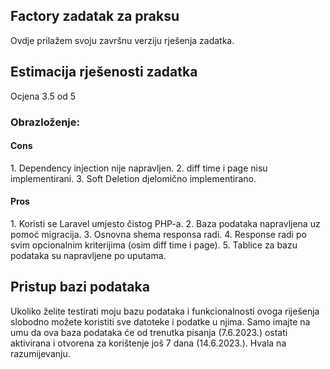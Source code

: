 <h2>Factory zadatak za praksu</h2>

Ovdje prilažem svoju završnu verziju rješenja zadatka.

<h2>Estimacija rješenosti zadatka</h2>

Ocjena 3.5 od 5

<h3>Obrazloženje:</h3>
<h4>Cons</h4>
1. Dependency injection nije napravljen. 
2. diff time i page nisu implementirani.
3. Soft Deletion djelomično implementirano.
<h4>Pros</h4>
1. Koristi se Laravel umjesto čistog PHP-a.
2. Baza podataka napravljena uz pomoć migracija.
3. Osnovna shema responsa radi.
4. Response radi po svim opcionalnim kriterijima (osim diff time i page).
5. Tablice za bazu podataka su napravljene po uputama.

<h2>Pristup bazi podataka</h2>

Ukoliko želite testirati moju bazu podataka i funkcionalnosti ovoga riješenja slobodno možete koristiti sve datoteke i podatke u njima.
Samo imajte na umu da ova baza podataka će od trenutka pisanja (7.6.2023.) ostati aktivirana i otvorena za korištenje još 7 dana (14.6.2023.).
Hvala na razumijevanju.
